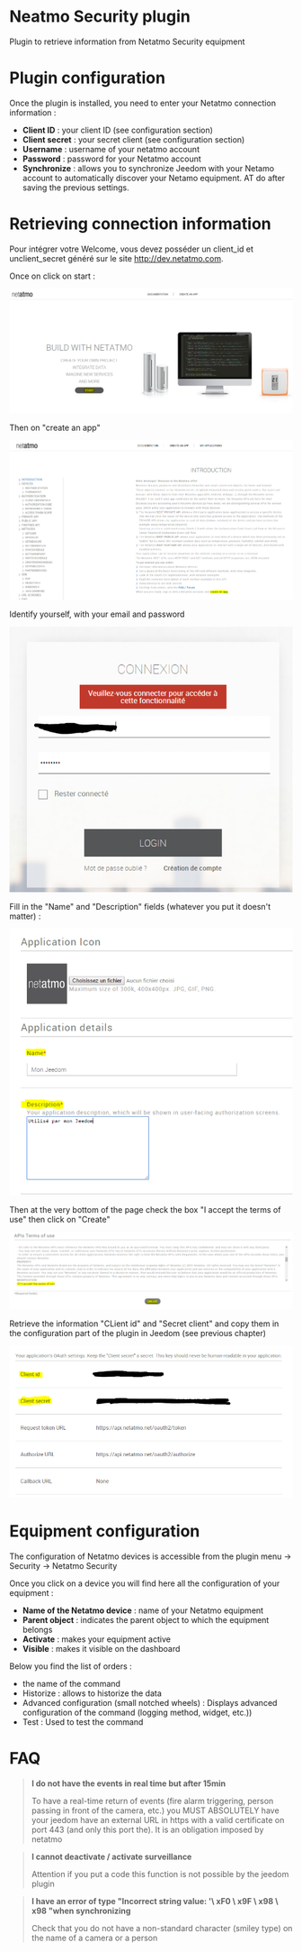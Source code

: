 # Neatmo Security plugin

Plugin to retrieve information from Netatmo Security equipment

# Plugin configuration

Once the plugin is installed, you need to enter your Netatmo connection information :

-   **Client ID** : your client ID (see configuration section)
-   **Client secret** : your secret client (see configuration section)
-   **Username** : username of your netatmo account
-   **Password** : password for your Netatmo account
-   **Synchronize** : allows you to synchronize Jeedom with your Netamo account to automatically discover your Netamo equipment. AT
    do after saving the previous settings.

# Retrieving connection information

Pour intégrer votre Welcome, vous devez posséder un client\_id et unclient\_secret généré sur le site <http://dev.netatmo.com>.

Once on click on start :

![netatmoWelcome10](./images/netatmoWelcome10.png)

Then on "create an app"

![netatmoWelcome11](./images/netatmoWelcome11.png)

Identify yourself, with your email and password

![netatmoWelcome12](./images/netatmoWelcome12.png)

Fill in the "Name" and "Description" fields (whatever you put it doesn't matter) :

![netatmoWelcome13](./images/netatmoWelcome13.png)

Then at the very bottom of the page check the box "I accept the terms of use" then click on "Create"

![netatmoWelcome14](./images/netatmoWelcome14.png)

Retrieve the information "CLient id" and "Secret client" and copy them in the configuration part of the plugin in Jeedom (see previous chapter)

![netatmoWelcome15](./images/netatmoWelcome15.png)

# Equipment configuration

The configuration of Netatmo devices is accessible from the plugin menu -> Security -> Netatmo Security

Once you click on a device you will find here all the configuration of your equipment :

-   **Name of the Netatmo device** : name of your Netatmo equipment
-   **Parent object** : indicates the parent object to which the equipment belongs
-   **Activate** : makes your equipment active
-   **Visible** : makes it visible on the dashboard

Below you find the list of orders :

-   the name of the command
-   Historize : allows to historize the data
-   Advanced configuration (small notched wheels) : Displays
    advanced configuration of the command (logging method, widget, etc.))
-   Test : Used to test the command

# FAQ

>**I do not have the events in real time but after 15min**
>
>To have a real-time return of events (fire alarm triggering, person passing in front of the camera, etc.) you MUST ABSOLUTELY have your jeedom have an external URL in https with a valid certificate on port 443 (and only this port the). It is an obligation imposed by netatmo

>**I cannot deactivate / activate surveillance**
>
>Attention if you put a code this function is not possible by the jeedom plugin

>**I have an error of type "Incorrect string value: '\ xF0 \ x9F \ x98 \ x98 "when synchronizing**
>
>Check that you do not have a non-standard character (smiley type) on the name of a camera or a person
